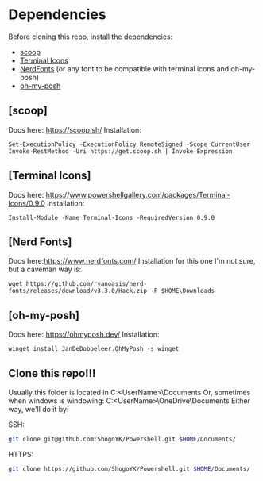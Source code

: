 # Dependencies
Before cloning this repo, install the dependencies:
- [scoop](#scoop)
- [Terminal Icons](#terminal-icons)
- [NerdFonts](#nerd-fonts) (or any font to be compatible with terminal icons and oh-my-posh)
- [oh-my-posh](#oh-my-posh)

## [scoop]
Docs here: https://scoop.sh/
Installation: 

```
Set-ExecutionPolicy -ExecutionPolicy RemoteSigned -Scope CurrentUser
Invoke-RestMethod -Uri https://get.scoop.sh | Invoke-Expression
```

## [Terminal Icons]
Docs here: https://www.powershellgallery.com/packages/Terminal-Icons/0.9.0
Installation: 

```
Install-Module -Name Terminal-Icons -RequiredVersion 0.9.0
```

## [Nerd Fonts]
Docs here:https://www.nerdfonts.com/
Installation for this one I'm not sure, but a caveman way is:

```
wget https://github.com/ryanoasis/nerd-fonts/releases/download/v3.3.0/Hack.zip -P $HOME\Downloads
```

## [oh-my-posh]
Docs here: https://ohmyposh.dev/
Installation:

```
winget install JanDeDobbeleer.OhMyPosh -s winget
```

## Clone this repo!!!

Usually this folder is located in C:\<UserName>\Documents
Or, sometimes when windows is windowing: C:\<UserName>\OneDrive\Documents
Either way, we'll do it by:

SSH:

```bash
git clone git@github.com:ShogoYK/Powershell.git $HOME/Documents/
```

HTTPS:
```bash
git clone https://github.com/ShogoYK/Powershell.git $HOME/Documents/
```

